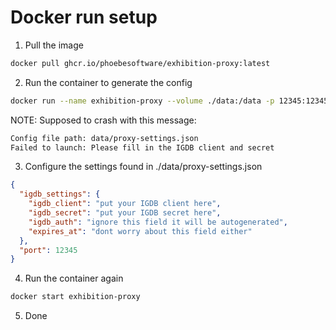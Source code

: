 # Docker run setup
1. Pull the image
```bash
docker pull ghcr.io/phoebesoftware/exhibition-proxy:latest
```
2. Run the container to generate the config
```bash
docker run --name exhibition-proxy --volume ./data:/data -p 12345:12345 ghcr.io/phoebesoftware/exhibition-proxy:latest 
```
NOTE: Supposed to crash with this message:
```bash
Config file path: data/proxy-settings.json
Failed to launch: Please fill in the IGDB client and secret
```
3. Configure the settings found in ./data/proxy-settings.json
```json
{
  "igdb_settings": {
    "igdb_client": "put your IGDB client here",
    "igdb_secret": "put your IGDB secret here",
    "igdb_auth": "ignore this field it will be autogenerated",
    "expires_at": "dont worry about this field either"
  },
  "port": 12345
}
```
4. Run the container again
```bash 
docker start exhibition-proxy 
```
5. Done 
